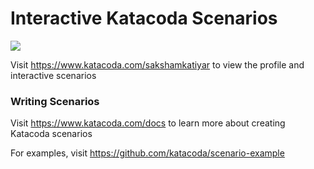 # Interactive Katacoda Scenarios

[![](http://shields.katacoda.com/katacoda/sakshamkatiyar/count.svg)](https://www.katacoda.com/sakshamkatiyar "Get your profile on Katacoda.com")

Visit https://www.katacoda.com/sakshamkatiyar to view the profile and interactive scenarios

### Writing Scenarios
Visit https://www.katacoda.com/docs to learn more about creating Katacoda scenarios

For examples, visit https://github.com/katacoda/scenario-example
